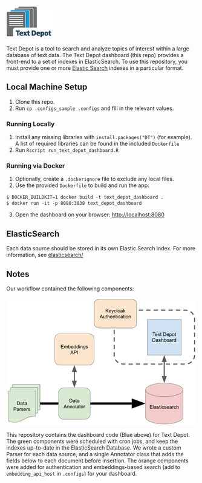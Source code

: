 <img src="www/text_depot_icon/TextDepotIcon_TextImage_S.jpg" width="25%">

Text Depot is a tool to search and analyze topics of interest within a large database of text data. The Text Depot dashboard (this repo) provides a front-end to a set of indexes in ElasticSearch. To use this repository, you must provide one or more [Elastic Search](http://www.elastic.co) indexes in a particular format.

## Local Machine Setup

1. Clone this repo.
2. Run `cp .configs_sample .configs` and fill in the relevant values.

### Running Locally

1. Install any missing libraries with `install.packages("DT")` (for example). A list of required libraries can be found in the included `Dockerfile`
2. Run `Rscript run_text_depot_dashboard.R`

### Running via Docker

1. Optionally, create a `.dockerignore` file to exclude any local files.
2. Use the provided `Dockerfile` to build and run the app:

```
$ DOCKER_BUILDKIT=1 docker build -t text_depot_dashboard .
$ docker run -it -p 8080:3838 text_depot_dashboard
```

3. Open the dashboard on your browser: [http://localhost:8080](http://localhost:8080)

## ElasticSearch

Each data source should be stored in its own Elastic Search index. For more information, see [elasticsearch/](elasticsearch/)

## Notes

Our workflow contained the following components:

![Overall Workflow](workflow.png)

This repository contains the dashboard code (Blue above) for Text Depot. The green components were scheduled with cron jobs, and keep the indexes up-to-date in the ElasticSearch Database. We wrote a custom Parser for each data source, and a single Annotator class that adds the fields below to each document before insertion. The orange components were added for authentication and embeddings-based search (add to `embedding_api_host` in `.configs`) for your dashboard.

